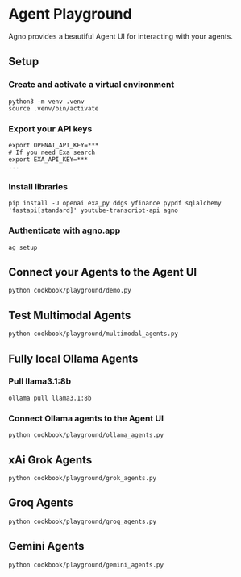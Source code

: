 # Agent Playground

Agno provides a beautiful Agent UI for interacting with your agents.

## Setup

### Create and activate a virtual environment

```shell
python3 -m venv .venv
source .venv/bin/activate
```

### Export your API keys

```shell
export OPENAI_API_KEY=***
# If you need Exa search
export EXA_API_KEY=***
...
```

### Install libraries

```shell
pip install -U openai exa_py ddgs yfinance pypdf sqlalchemy 'fastapi[standard]' youtube-transcript-api agno
```

### Authenticate with agno.app

```
ag setup
```

## Connect your Agents to the Agent UI

```shell
python cookbook/playground/demo.py
```

## Test Multimodal Agents

```shell
python cookbook/playground/multimodal_agents.py
```

## Fully local Ollama Agents

### Pull llama3.1:8b

```shell
ollama pull llama3.1:8b
```

### Connect Ollama agents to the Agent UI

```shell
python cookbook/playground/ollama_agents.py
```

## xAi Grok Agents

```shell
python cookbook/playground/grok_agents.py
```

## Groq Agents

```shell
python cookbook/playground/groq_agents.py
```

## Gemini Agents

```shell
python cookbook/playground/gemini_agents.py
```
